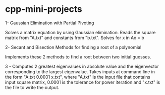 # cpp-mini-projects
1- Gaussian Elimination with Partial Pivoting

Solves a matrix equation by using Gaussian elimination. Reads the square matrix from "A.txt" and constants from "b.txt".
Solves for x in Ax = b

2- Secant and Bisection Methods for finding a root of a polynomial

Implements these 2 methods to find a root between two initial guesses.

3 - 
Computes 2 greatest eigenvalues in absolute value and the eigenvector corresponding to the largest eigenvalue. Takes inputs at command line in the form "A.txt 0.0001 x.txt", where "A.txt" is the input file that contains input square matrix, 0.0001 is the tolerance for power iteration and "x.txt" is the file to write the output.
